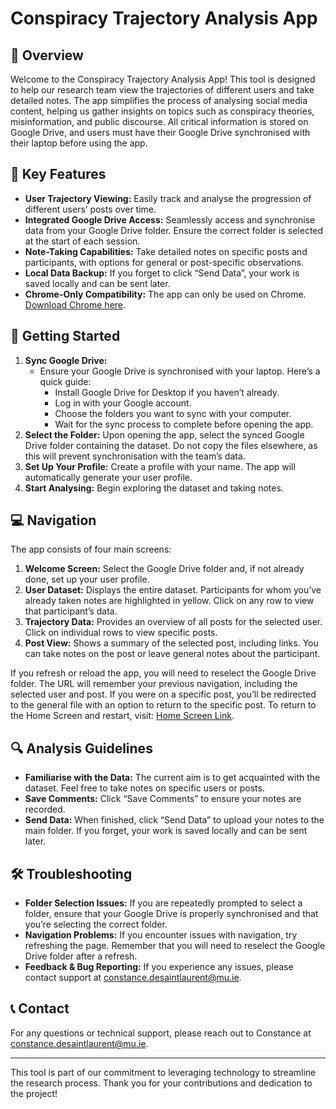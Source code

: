 # Conspiracy Trajectory Analysis App
## 📄 Overview
Welcome to the Conspiracy Trajectory Analysis App! This tool is designed to help our research team view the trajectories of different users and take detailed notes. The app simplifies the process of analysing social media content, helping us gather insights on topics such as conspiracy theories, misinformation, and public discourse. All critical information is stored on Google Drive, and users must have their Google Drive synchronised with their laptop before using the app.

## 🚀 Key Features
- **User Trajectory Viewing:** Easily track and analyse the progression of different users’ posts over time.
- **Integrated Google Drive Access:** Seamlessly access and synchronise data from your Google Drive folder. Ensure the correct folder is selected at the start of each session.
- **Note-Taking Capabilities:** Take detailed notes on specific posts and participants, with options for general or post-specific observations.
- **Local Data Backup:** If you forget to click “Send Data”, your work is saved locally and can be sent later.
- **Chrome-Only Compatibility:** The app can only be used on Chrome. [Download Chrome here](https://www.google.com/chrome/).

## 📝 Getting Started
1. **Sync Google Drive:**
   - Ensure your Google Drive is synchronised with your laptop. Here’s a quick guide:
     - Install Google Drive for Desktop if you haven’t already.
     - Log in with your Google account.
     - Choose the folders you want to sync with your computer.
     - Wait for the sync process to complete before opening the app.
2. **Select the Folder:** Upon opening the app, select the synced Google Drive folder containing the dataset. Do not copy the files elsewhere, as this will prevent synchronisation with the team’s data.
3. **Set Up Your Profile:** Create a profile with your name. The app will automatically generate your user profile.
4. **Start Analysing:** Begin exploring the dataset and taking notes.

## 💻 Navigation
The app consists of four main screens:
1. **Welcome Screen:** Select the Google Drive folder and, if not already done, set up your user profile.
2. **User Dataset:** Displays the entire dataset. Participants for whom you’ve already taken notes are highlighted in yellow. Click on any row to view that participant’s data.
3. **Trajectory Data:** Provides an overview of all posts for the selected user. Click on individual rows to view specific posts.
4. **Post View:** Shows a summary of the selected post, including links. You can take notes on the post or leave general notes about the participant.

If you refresh or reload the app, you will need to reselect the Google Drive folder. The URL will remember your previous navigation, including the selected user and post. If you were on a specific post, you’ll be redirected to the general file with an option to return to the specific post. To return to the Home Screen and restart, visit: [Home Screen Link](https://constancesl.github.io/conspiracyTrajectories/index.html).

## 🔍 Analysis Guidelines
- **Familiarise with the Data:** The current aim is to get acquainted with the dataset. Feel free to take notes on specific users or posts.
- **Save Comments:** Click “Save Comments” to ensure your notes are recorded.
- **Send Data:** When finished, click “Send Data” to upload your notes to the main folder. If you forget, your work is saved locally and can be sent later.

## 🛠️ Troubleshooting
- **Folder Selection Issues:** If you are repeatedly prompted to select a folder, ensure that your Google Drive is properly synchronised and that you’re selecting the correct folder.
- **Navigation Problems:** If you encounter issues with navigation, try refreshing the page. Remember that you will need to reselect the Google Drive folder after a refresh.
- **Feedback & Bug Reporting:** If you experience any issues, please contact support at constance.desaintlaurent@mu.ie.

## 📞 Contact
For any questions or technical support, please reach out to Constance at [constance.desaintlaurent@mu.ie](mailto:constance.desaintlaurent@mu.ie).

---

This tool is part of our commitment to leveraging technology to streamline the research process. Thank you for your contributions and dedication to the project!
